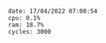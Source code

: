 

                date: 17/04/2022 07:00:54
                cpu: 0.1%
                ram: 18.7%
                cycles: 3000

                         